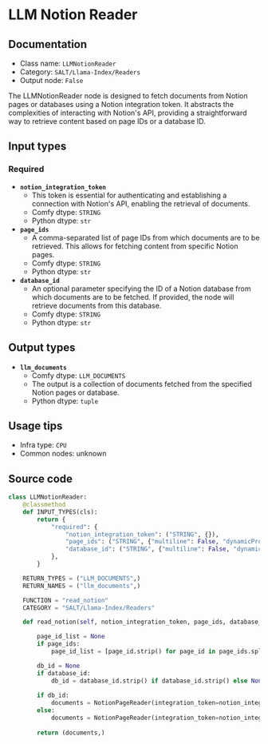 # LLM Notion Reader
## Documentation
- Class name: `LLMNotionReader`
- Category: `SALT/Llama-Index/Readers`
- Output node: `False`

The LLMNotionReader node is designed to fetch documents from Notion pages or databases using a Notion integration token. It abstracts the complexities of interacting with Notion's API, providing a straightforward way to retrieve content based on page IDs or a database ID.
## Input types
### Required
- **`notion_integration_token`**
    - This token is essential for authenticating and establishing a connection with Notion's API, enabling the retrieval of documents.
    - Comfy dtype: `STRING`
    - Python dtype: `str`
- **`page_ids`**
    - A comma-separated list of page IDs from which documents are to be retrieved. This allows for fetching content from specific Notion pages.
    - Comfy dtype: `STRING`
    - Python dtype: `str`
- **`database_id`**
    - An optional parameter specifying the ID of a Notion database from which documents are to be fetched. If provided, the node will retrieve documents from this database.
    - Comfy dtype: `STRING`
    - Python dtype: `str`
## Output types
- **`llm_documents`**
    - Comfy dtype: `LLM_DOCUMENTS`
    - The output is a collection of documents fetched from the specified Notion pages or database.
    - Python dtype: `tuple`
## Usage tips
- Infra type: `CPU`
- Common nodes: unknown


## Source code
```python
class LLMNotionReader:
    @classmethod
    def INPUT_TYPES(cls):
        return {
            "required": {
                "notion_integration_token": ("STRING", {}),
                "page_ids": ("STRING", {"multiline": False, "dynamicPrompts": False, "placeholder": "Page ID 1, Page ID 2"}),
                "database_id": ("STRING", {"multiline": False, "dynamicPrompts": False, "placeholder": "Database ID", "optional": True}),
            },
        }

    RETURN_TYPES = ("LLM_DOCUMENTS",)
    RETURN_NAMES = ("llm_documents",)

    FUNCTION = "read_notion"
    CATEGORY = "SALT/Llama-Index/Readers"

    def read_notion(self, notion_integration_token, page_ids, database_id=None):

        page_id_list = None
        if page_ids:
            page_id_list = [page_id.strip() for page_id in page_ids.split(",") if page_id.strip()] if page_ids.strip() else None

        db_id = None
        if database_id:
            db_id = database_id.strip() if database_id.strip() else None
        
        if db_id:
            documents = NotionPageReader(integration_token=notion_integration_token).load_data(database_id=db_id)
        else:
            documents = NotionPageReader(integration_token=notion_integration_token).load_data(page_ids=page_id_list)
        
        return (documents,)

```
